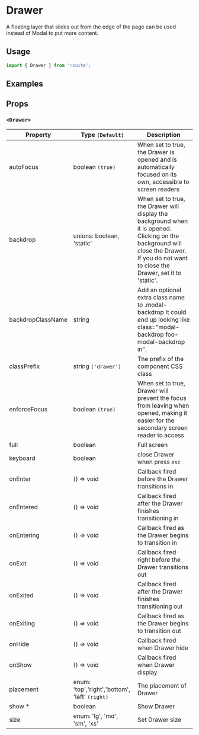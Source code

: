 # Drawer

A floating layer that slides out from the edge of the page can be used instead of Modal to put more content.

## Usage

```js
import { Drawer } from 'rsuite';
```

## Examples

<!--{demo}-->

## Props

### `<Drawer>`

| Property          | Type `(Default)`                               | Description                                                                                                                                                                               |
| ----------------- | ---------------------------------------------- | ----------------------------------------------------------------------------------------------------------------------------------------------------------------------------------------- |
| autoFocus         | boolean `(true)`                               | When set to true, the Drawer is opened and is automatically focused on its own, accessible to screen readers                                                                              |
| backdrop          | unions: boolean, 'static'                      | When set to true, the Drawer will display the background when it is opened. Clicking on the background will close the Drawer. If you do not want to close the Drawer, set it to 'static'. |
| backdropClassName | string                                         | Add an optional extra class name to .modal-backdrop It could end up looking like class="modal-backdrop foo-modal-backdrop in".                                                            |
| classPrefix       | string `('drawer')`                            | The prefix of the component CSS class                                                                                                                                                     |
| enforceFocus      | boolean `(true)`                               | When set to true, Drawer will prevent the focus from leaving when opened, making it easier for the secondary screen reader to access                                                      |
| full              | boolean                                        | Full screen                                                                                                                                                                               |
| keyboard          | boolean                                        | close Drawer when press `esc`                                                                                                                                                             |
| onEnter           | () => void                                     | Callback fired before the Drawer transitions in                                                                                                                                           |
| onEntered         | () => void                                     | Callback fired after the Drawer finishes transitioning in                                                                                                                                 |
| onEntering        | () => void                                     | Callback fired as the Drawer begins to transition in                                                                                                                                      |
| onExit            | () => void                                     | Callback fired right before the Drawer transitions out                                                                                                                                    |
| onExited          | () => void                                     | Callback fired after the Drawer finishes transitioning out                                                                                                                                |
| onExiting         | () => void                                     | Callback fired as the Drawer begins to transition out                                                                                                                                     |
| onHide            | () => void                                     | Callback fired when Drawer hide                                                                                                                                                           |
| onShow            | () => void                                     | Callback fired when Drawer display                                                                                                                                                        |
| placement         | enum: 'top','right','bottom', 'left' `(right)` | The placement of Drawer                                                                                                                                                                   |
| show \*           | boolean                                        | Show Drawer                                                                                                                                                                               |
| size              | enum: 'lg', 'md', 'sm', 'xs'                   | Set Drawer size                                                                                                                                                                           |

